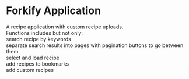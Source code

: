 # Forkify Application

A recipe application with custom recipe uploads.  
Functions includes but not only:  
search recipe by keywords  
separate search results into pages with pagination buttons to go between them  
select and load recipe  
add recipes to bookmarks  
add custom recipes  
